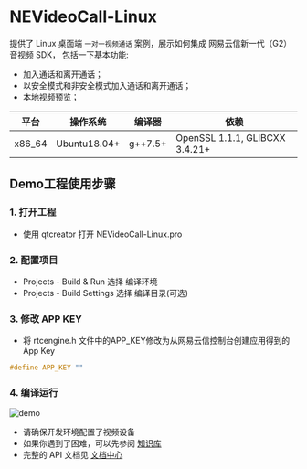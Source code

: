 # NEVideoCall-Linux

提供了 Linux 桌面端 `一对一视频通话` 案例，展示如何集成 网易云信新一代（G2）音视频 SDK， 包括一下基本功能:

* 加入通话和离开通话；
* 以安全模式和非安全模式加入通话和离开通话；
* 本地视频预览；

平台|操作系统 |编译器|依赖
---|---|---|---
x86_64|Ubuntu18.04+|g++7.5+|OpenSSL 1.1.1, GLIBCXX 3.4.21+|

## Demo工程使用步骤

### 1. 打开工程 

* 使用 qtcreator 打开 NEVideoCall-Linux.pro

### 2. 配置项目

* Projects - Build & Run 选择 编译环境
* Projects - Build Settings 选择 编译目录(可选)

### 3. 修改 APP KEY

* 将 rtcengine.h 文件中的APP_KEY修改为从网易云信控制台创建应用得到的App Key

```cpp
#define APP_KEY ""
```

### 4. 编译运行

![demo](https://github.com/netease-im/Basic-Video-Call/tree/master/One-to-One-Video/NERtcSample-1to1-Linux-Qt/NEVideoCall-Linux/demo.png)


* 请确保开发环境配置了视频设备
* 如果你遇到了困难，可以先参阅 [知识库](https://faq.yunxin.163.com/kb/main/#/)
* 完整的 API 文档见 [文档中心](https://dev.yunxin.163.com/?from=bdjjnim0035)
